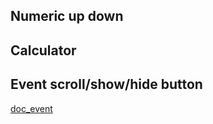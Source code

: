 ## Numeric up down
## Calculator
## Event scroll/show/hide button
[doc_event](https://svitlanasvit.github.io/Step_Academy_Event_Scroll_Calculator_DZ_6/index.html)
